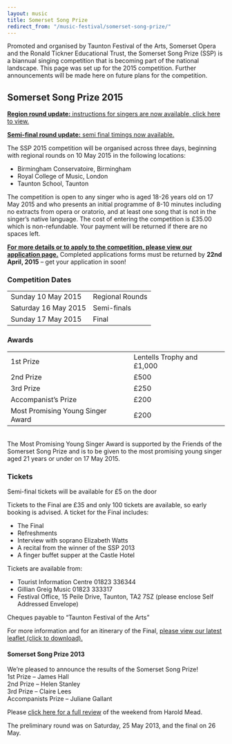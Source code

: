 ```yaml
---
layout: music
title: Somerset Song Prize
redirect_from: "/music-festival/somerset-song-prize/"
---
```


Promoted and organised by Taunton Festival of the Arts, Somerset Opera and the Ronald Tickner Educational Trust, the Somerset Song Prize (SSP) is a biannual singing competition that is becoming part of the national landscape. This page was set up for the 2015 competition. Further announcements will be made here on future plans for the competition.

<h2>Somerset Song Prize 2015</h2>
<p><a href="{{ '/news/2015/05/singer-instructions-for-the-somerset-song-prize-regional-rounds-this-sunday' | prepend: site.github.url }}"><strong>Region round update:</strong> instructions for singers are now available, click here to view.</a></p>
<p><a href="{{ '/news/2015/05/somerset-song-prize-latest-news' | prepend: site.github.url }}"><strong>Semi-final round update:</strong> semi final timings now available.</a></p>
<p>The SSP 2015 competition will be organised across three days, beginning with regional rounds on 10 May 2015 in the following locations:</p>
<ul>
<li>Birmingham Conservatoire, Birmingham</li>
<li>Royal College of Music, London</li>
<li>Taunton School, Taunton</li>
</ul>
<p>The competition is open to any singer who is aged 18-26 years old on 17 May 2015 and who presents an initial programme of 8-10 minutes including no extracts from opera or oratorio, and at least one song that is not in the singer&#8217;s native language. The cost of entering the competition is £35.00 which is non-refundable. Your payment will be returned if there are no spaces left.</p>
<p><strong><a href="{{ '/events/music-festival/somerset-song-prize/somerset-song-prize-applications/' | prepend: site.github.url }}" title="Somerset Song Prize Applications">For more details or to apply to the competition, please view our application page.</a></strong> Completed applications forms must be returned by <strong>22nd April, 2015</strong> &#8211; get your application in soon!</p>
<h3>Competition Dates</h3>
<div class="table-responsive"><table  style="width:100%; "  class="easy-table easy-table-default " border="0">
<tbody>
<tr><td >Sunday 10 May 2015</td>
<td >Regional Rounds</td>
</tr>

<tr><td >Saturday 16 May 2015</td>
<td >Semi-finals</td>
</tr>

<tr><td >Sunday 17 May 2015</td>
<td >Final</td>
</tr>
</tbody></table></div>
<h3>Awards</h3>
<p><div class="table-responsive"><table  style="width:100%; "  class="easy-table easy-table-default " border="0">
<tbody>
<tr><td >1st Prize</td>
<td >Lentells Trophy and £1,000</td>
</tr>

<tr><td >2nd Prize</td>
<td >£500</td>
</tr>

<tr><td >3rd Prize</td>
<td >£250</td>
</tr>

<tr><td >Accompanist’s Prize</td>
<td >£200</td>
</tr>

<tr><td >Most Promising Young Singer Award</td>
<td >£200</td>
</tr>
</tbody></table></div><br />
The Most Promising Young Singer Award is supported by the Friends of the Somerset Song Prize and is to be given to the most promising young singer aged 21 years or under on 17 May 2015.</p>
<h3>Tickets</h3>
<p>Semi-final tickets will be available for £5 on the door</p>
<p>Tickets to the Final are £35 and only 100 tickets are available, so early booking is advised. A ticket for the Final includes:</p>
<ul>
<li>The Final</li>
<li>Refreshments</li>
<li>Interview with soprano Elizabeth Watts</li>
<li>A recital from the winner of the SSP 2013</li>
<li>A finger buffet supper at the Castle Hotel</li>
</ul>
<p>Tickets are available from:</p>
<ul>
<li>Tourist Information Centre 01823 336344</li>
<li>Gillian Greig Music 01823 333317</li>
<li>Festival Office, 15 Peile Drive, Taunton, TA2 7SZ (please enclose Self Addressed Envelope)</li>
</ul>
<p>Cheques payable to &#8220;Taunton Festival of the Arts&#8221;</p>
<p>For more information and for an itinerary of the Final, <a href="{{ '/wp-content/uploads/2014/02/Song-Prize-Promotional-Leaflet.pdf' | prepend: site.github.url }}" >please view our latest leaflet (click to download).</a></p>
<h4>Somerset Song Prize 2013</h4>
<p>We&#8217;re pleased to announce the results of the Somerset Song Prize!<br />
1st Prize &#8211; James Hall<br />
2nd Prize &#8211; Helen Stanley<br />
3rd Prize &#8211; Claire Lees<br />
Accompanists Prize &#8211; Juliane Gallant</p>
<p>Please <a href="{{ '/wp-content/uploads/2014/02/Somerset_Song_Prize_2013_report.pdf' | prepend: site.github.url }}" >click here for a full review</a> of the weekend from Harold Mead.  </p>
<p>The preliminary round was on Saturday, 25 May 2013, and the final on 26 May.</p>
